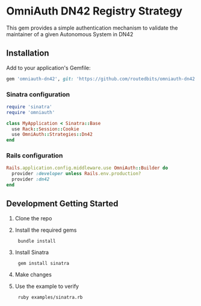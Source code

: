 # OmniAuth DN42 Registry Strategy

This gem provides a simple authentication mechanism to validate the maintainer
of a given Autonomous System in DN42

## Installation

Add to your application's Gemfile:

```ruby
gem 'omniauth-dn42', git: 'https://github.com/routedbits/omniauth-dn42.git'
```

### Sinatra configuration

```ruby
require 'sinatra'
require 'omniauth'

class MyApplication < Sinatra::Base
  use Rack::Session::Cookie
  use OmniAuth::Strategies::Dn42
end
```

### Rails configuration

```ruby
Rails.application.config.middleware.use OmniAuth::Builder do
  provider :developer unless Rails.env.production?
  provider :dn42
end
```

## Development Getting Started

1) Clone the repo

2) Install the required gems

        bundle install

3) Install Sinatra

        gem install sinatra

3) Make changes

4) Use the example to verify

        ruby examples/sinatra.rb
